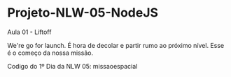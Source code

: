 # Projeto-NLW-05-NodeJS

Aula 01 - Liftoff

We're go for launch. É hora de decolar e partir rumo ao próximo nível. Esse é o começo da nossa missão.

Codigo do 1º Dia da NLW 05: missaoespacial
